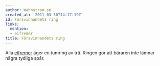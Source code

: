 ```yaml
---
author: Wahnstrom.se
created_at: '2011-03-30T14:17:19Z'
id: Försvinnandets ring
links:
  mention:
  - eifremer
title: Försvinnandets ring
---
```


Alla [eifremer] äger en tumring av trä. Ringen gör att bäraren inte lämnar några tydliga spår.

  [eifremer]: eifremer